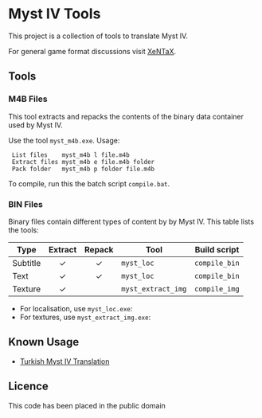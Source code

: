 ﻿# Myst IV Tools

This project is a collection of tools to translate Myst IV.

For general game format discussions visit [XeNTaX][1].


## Tools

### M4B Files

This tool extracts and repacks the contents of the binary data container used by Myst IV.

Use the tool `myst_m4b.exe`. Usage:


     List files    myst_m4b l file.m4b
     Extract files myst_m4b e file.m4b folder
     Pack folder   myst_m4b p folder file.m4b


To compile, run this the batch script `compile.bat`.


### BIN Files

Binary files contain different types of content by by Myst IV. This table lists the tools:

| Type     | Extract | Repack | Tool               | Build script  |
|----------|:-------:|:------:|--------------------|---------------|
| Subtitle |    ✓   |    ✓   | `myst_loc`         | `compile_bin` |
| Text     |    ✓   |    ✓   | `myst_loc`         | `compile_bin` |
| Texture  |    ✓   |         | `myst_extract_img` | `compile_img` |

 * For localisation, use `myst_loc.exe`:
 * For textures, use `myst_extract_img.exe`:


## Known Usage

 * [Turkish Myst IV Translation][2]


## Licence

This code has been placed in the public domain

[1]:http://forum.xentax.com/viewforum.php?f=10
[2]:http://www.tanersaydam.com/myst-iv-revelation-0-turkce-yamasi-kurulumda/
